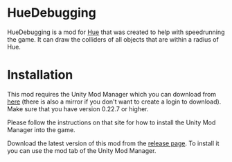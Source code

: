 # HueDebugging
HueDebugging is a mod for [Hue](https://www.huethegame.com/) that was created to help with speedrunning the game.
It can draw the colliders of all objects that are within a radius of Hue.

# Installation
This mod requires the Unity Mod Manager which you can download from [here](https://www.nexusmods.com/site/mods/21/) (there is also a mirror if you don't want to create a login to download). Make sure that you have version 0.22.7 or higher.

Please follow the instructions on that site for how to install the Unity Mod Manager into the game.

Download the latest version of this mod from the [release page](https://github.com/Modiseus/HueDebugging/releases/). To install it you can use the mod tab of the Unity Mod Manager.
